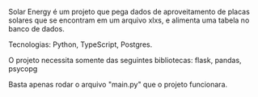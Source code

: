 Solar Energy é um projeto que pega dados de aproveitamento de placas solares que se encontram em um arquivo xlxs, e alimenta uma tabela no banco de dados.

Tecnologias: Python, TypeScript, Postgres.

O projeto necessita somente das seguintes bibliotecas: flask, pandas, psycopg

Basta apenas rodar o arquivo "main.py" que o projeto funcionara.

